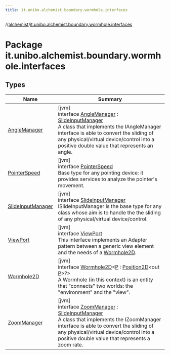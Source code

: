 ```yaml
---
title: it.unibo.alchemist.boundary.wormhole.interfaces
---
```

//[alchemist](../../index.html)/[it.unibo.alchemist.boundary.wormhole.interfaces](index.html)



# Package it.unibo.alchemist.boundary.wormhole.interfaces



## Types


| Name | Summary |
|---|---|
| [AngleManager](-angle-manager/index.html) | [jvm]<br>interface [AngleManager](-angle-manager/index.html) : [SlideInputManager](-slide-input-manager/index.html)<br>A class that implements the IAngleManager interface is able to convert the sliding of any physical/virtual device/control into a positive double value that represents an angle. |
| [PointerSpeed](-pointer-speed/index.html) | [jvm]<br>interface [PointerSpeed](-pointer-speed/index.html)<br>Base type for any pointing device: it provides services to analyze the pointer's movement. |
| [SlideInputManager](-slide-input-manager/index.html) | [jvm]<br>interface [SlideInputManager](-slide-input-manager/index.html)<br>ISlideInputManager is the base type for any class whose aim is to handle the the sliding of any physical/virtual device/control. |
| [ViewPort](-view-port/index.html) | [jvm]<br>interface [ViewPort](-view-port/index.html)<br>This interface implements an Adapter pattern between a generic view element and the needs of a [Wormhole2D](-wormhole2-d/index.html). |
| [Wormhole2D](-wormhole2-d/index.html) | [jvm]<br>interface [Wormhole2D](-wormhole2-d/index.html)<[P](-wormhole2-d/index.html) : [Position2D](../it.unibo.alchemist.model.interfaces/-position2-d/index.html)<out [P](-wormhole2-d/index.html)>?><br>A Wormhole (in this context) is an entity that "connects" two worlds: the "environment" and the "view". |
| [ZoomManager](-zoom-manager/index.html) | [jvm]<br>interface [ZoomManager](-zoom-manager/index.html) : [SlideInputManager](-slide-input-manager/index.html)<br>A class that implements the IZoomManager interface is able to convert the sliding of any physical/virtual device/control into a positive double value that represents a zoom rate. |

